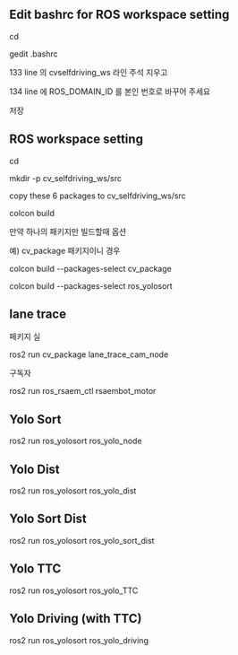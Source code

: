 ## Edit bashrc for ROS workspace setting 

cd

gedit .bashrc

133 line 의 cvselfdriving_ws 라인 주석 지우고

134 line 에 ROS_DOMAIN_ID 를 본인 번호로 바꾸어 주세요

저장

## ROS workspace setting 

cd

mkdir -p cv_selfdriving_ws/src

copy these 6 packages to cv_selfdriving_ws/src

colcon build

만약 하나의 패키지만 빌드할때 옵션

예) cv_package 패키지이니 경우

colcon build --packages-select cv_package

colcon build --packages-select ros_yolosort

## lane trace

페키지 실

ros2 run cv_package lane_trace_cam_node

구독자 

ros2 run ros_rsaem_ctl rsaembot_motor

## Yolo Sort

ros2 run ros_yolosort ros_yolo_node

## Yolo Dist

ros2 run ros_yolosort ros_yolo_dist

## Yolo Sort Dist

ros2 run ros_yolosort ros_yolo_sort_dist

## Yolo TTC

ros2 run ros_yolosort ros_yolo_TTC

## Yolo Driving (with TTC)

ros2 run ros_yolosort ros_yolo_driving



